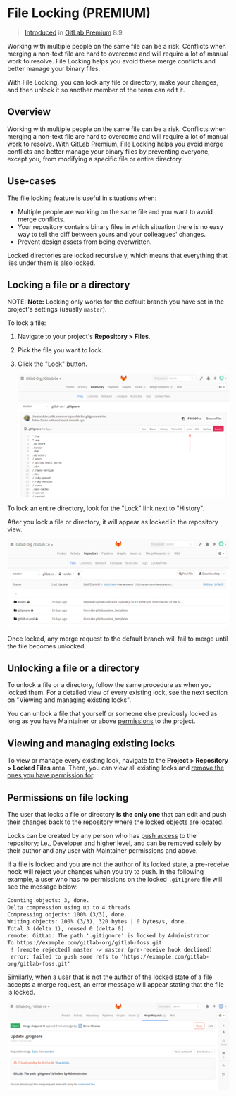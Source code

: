 # File Locking **(PREMIUM)**

> [Introduced](https://gitlab.com/gitlab-org/gitlab/-/merge_requests/440) in [GitLab Premium](https://about.gitlab.com/pricing/) 8.9.

Working with multiple people on the same file can be a risk. Conflicts when merging a non-text file are hard to overcome and will require a lot of manual work to resolve. File Locking helps you avoid these merge conflicts and better manage your binary files.

With File Locking, you can lock any file or directory, make your changes, and then unlock it so another member of the team can edit it.

## Overview

Working with multiple people on the same file can be a risk. Conflicts
when merging a non-text file are hard to overcome and will require a lot
of manual work to resolve. With GitLab Premium, File
Locking helps you avoid merge conflicts and better manage your binary
files by preventing everyone, except you, from modifying a specific file
or entire directory.

## Use-cases

The file locking feature is useful in situations when:

- Multiple people are working on the same file and you want to avoid merge
  conflicts.
- Your repository contains binary files in which situation there is no easy
  way to tell the diff between yours and your colleagues' changes.
- Prevent design assets from being overwritten.

Locked directories are locked recursively, which means that everything that
lies under them is also locked.

## Locking a file or a directory

NOTE: **Note:**
Locking only works for the default branch you have set in the project's settings
(usually `master`).

To lock a file:

1. Navigate to your project's **Repository > Files**.
1. Pick the file you want to lock.
1. Click the "Lock" button.

   ![Locking file](img/file_lock.png)

To lock an entire directory, look for the "Lock" link next to "History".

After you lock a file or directory, it will appear as locked in the repository
view.

![Repository view](img/file_lock_repository_view.png)

Once locked, any merge request to the default branch will fail
to merge until the file becomes unlocked.

## Unlocking a file or a directory

To unlock a file or a directory, follow the same procedure as when you locked
them. For a detailed view of every existing lock, see the next section on
"Viewing and managing existing locks".

You can unlock a file that yourself or someone else previously locked as long
as you have Maintainer or above [permissions](../permissions.md) to the project.

## Viewing and managing existing locks

To view or manage every existing lock, navigate to the
**Project > Repository > Locked Files** area. There, you can view all existing
locks and [remove the ones you have permission for](#permissions-on-file-locking).

## Permissions on file locking

The user that locks a file or directory **is the only one** that can edit and
push their changes back to the repository where the locked objects are located.

Locks can be created by any person who has [push access](../permissions.md) to the repository; i.e.,
Developer and higher level, and can be removed solely by their author and any
user with Maintainer permissions and above.

If a file is locked and you are not the author of its locked state, a
pre-receive hook will reject your changes when you try to push. In the
following example, a user who has no permissions on the locked `.gitignore`
file will see the message below:

```shell
Counting objects: 3, done.
Delta compression using up to 4 threads.
Compressing objects: 100% (3/3), done.
Writing objects: 100% (3/3), 320 bytes | 0 bytes/s, done.
Total 3 (delta 1), reused 0 (delta 0)
remote: GitLab: The path '.gitignore' is locked by Administrator
To https://example.com/gitlab-org/gitlab-foss.git
 ! [remote rejected] master -> master (pre-receive hook declined)
 error: failed to push some refs to 'https://example.com/gitlab-org/gitlab-foss.git'
```

Similarly, when a user that is not the author of the locked state of a file
accepts a merge request, an error message will appear stating that the file
is locked.

![Merge request error message](img/file_lock_merge_request_error_message.png)
